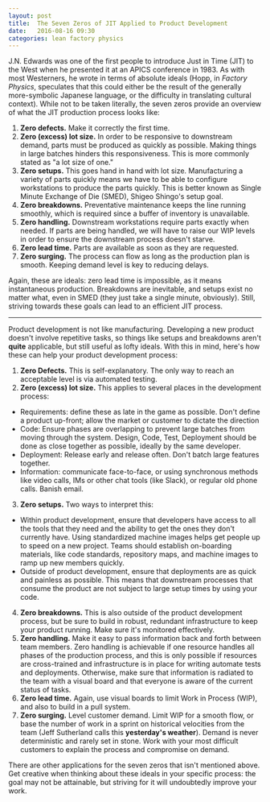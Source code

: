 ```yaml
---
layout: post
title:  The Seven Zeros of JIT Applied to Product Development
date:   2016-08-16 09:30
categories: lean factory physics
---
```


J.N. Edwards was one of the first people to introduce Just in Time (JIT) to the West when he presented it at an APICS conference in 1983. As with most Westerners, he wrote in terms of absolute ideals (Hopp, in _Factory Physics_, speculates that this could either be the result of the generally more-symbolic Japanese language, or the difficulty in translating cultural context). While not to be taken literally, the seven zeros provide an overview of what the JIT production process looks like:

1. **Zero defects.** Make it correctly the first time.
2. **Zero (excess) lot size.** In order to be responsive to downstream demand, parts must be produced as quickly as possible. Making things in large batches hinders this responsiveness. This is more commonly stated as "a lot size of one."
3. **Zero setups.** This goes hand in hand with lot size. Manufacturing a variety of parts quickly means we have to be able to configure workstations to produce the parts quickly. This is better known as Single Minute Exchange of Die (SMED), Shigeo Shingo's setup goal.
4. **Zero breakdowns.** Preventative maintenance keeps the line running smoothly, which is required since a buffer of inventory is unavailable.
5. **Zero handling.** Downstream workstations require parts exactly when needed. If parts are being handled, we will have to raise our WIP levels in order to ensure the downstream process doesn't starve. 
6. **Zero lead time.** Parts are available as soon as they are requested.
7. **Zero surging.** The process can flow as long as the production plan is smooth. Keeping demand level is key to reducing delays. 

Again, these are ideals: zero lead time is impossible, as it means instantaneous production. Breakdowns are inevitable, and setups exist no matter what, even in SMED (they just take a single minute, obviously). Still, striving towards these goals can lead to an efficient JIT process. 

***
Product development is not like manufacturing. Developing a new product doesn't involve repetitive tasks, so things like setups and breakdowns aren't __quite__ applicable, but still useful as lofty ideals. With this in mind, here's how these can help your product development process:

1. **Zero Defects.** This is self-explanatory. The only way to reach an acceptable level is via automated testing. 
2. **Zero (excess) lot size.** This applies to several places in the development process:
- Requirements: define these as late in the game as possible. Don't define a product up-front; allow the market or customer to dictate the direction
- Code: Ensure phases are overlapping to prevent large batches from moving through the system. Design, Code, Test, Deployment should be done as close together as possible, ideally by the same developer. 
- Deployment: Release early and release often. Don't batch large features together. 
- Information: communicate face-to-face, or using synchronous methods like video calls, IMs or other chat tools (like Slack), or regular old phone calls. Banish email. 
3. **Zero setups.** Two ways to interpret this:
- Within product development, ensure that developers have access to all the tools that they need and the ability to get the ones they don't currently have. Using standardized machine images helps get people up to speed on a new project. Teams should establish on-boarding materials, like code standards, repository maps, and machine images to ramp up new members quickly. 
- Outside of product development, ensure that deployments are as quick and painless as possible. This means that downstream processes that consume the product are not subject to large setup times by using your code. 
4. **Zero breakdowns.** This is also outside of the product development process, but be sure to build in robust, redundant infrastructure to keep your product running. Make sure it's monitored effectively. 
5. **Zero handling.** Make it easy to pass information back and forth between team members. Zero handling is achievable if one resource handles all phases of the production process, and this is only possible if resources are cross-trained and infrastructure is in place for writing automate tests and deployments. Otherwise, make sure that information is radiated to the team with a visual board and that everyone is aware of the current status of tasks. 
6. **Zero lead time.** Again, use visual boards to limit Work in Process (WIP), and also to build in a pull system. 
7. **Zero surging.** Level customer demand. Limit WIP for a smooth flow, or base the number of work in a sprint on historical velocities from the team (Jeff Sutherland calls this __yesterday's weather__). Demand is never deterministic and rarely set in stone. Work with your most difficult customers to explain the process and compromise on demand. 

There are other applications for the seven zeros that isn't mentioned above. Get creative when thinking about these ideals in your specific process: the goal may not be attainable, but striving for it will undoubtedly improve your work. 